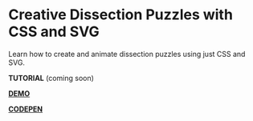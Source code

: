 # Creative Dissection Puzzles with CSS and SVG

Learn how to create and animate dissection puzzles using just CSS and SVG.

**TUTORIAL** (coming soon)

[**DEMO**](http://lmgonzalves.github.io/dissection-puzzles/)

[**CODEPEN**]()
